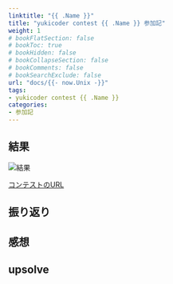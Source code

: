 ```yaml
---
linktitle: "{{ .Name }}"
title: "yukicoder contest {{ .Name }} 参加記"
weight: 1
# bookFlatSection: false
# bookToc: true
# bookHidden: false
# bookCollapseSection: false
# bookComments: false
# bookSearchExclude: false
url: "docs/{{- now.Unix -}}"
tags:
- yukicoder contest {{ .Name }}
categories:
- 参加記
---
```


## 結果

![結果](result.png)

[コンテストのURL]()

## 振り返り

## 感想

## upsolve